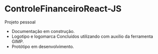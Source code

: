 # ControleFinanceiroReact-JS
 Projeto pessoal
- Documentação em construção.
- Logotipo e logomarca Concluídos utilizando com auxilio da ferramenta GIMP.
- Protótipo em desenvolvimento.
